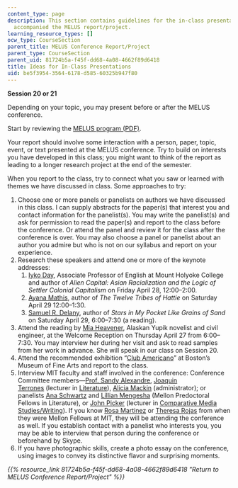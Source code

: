 ```yaml
---
content_type: page
description: This section contains guidelines for the in-class presentations that
  accompanied the MELUS report/project.
learning_resource_types: []
ocw_type: CourseSection
parent_title: MELUS Conference Report/Project
parent_type: CourseSection
parent_uid: 81724b5a-f45f-dd68-4a08-4662f89d6418
title: Ideas for In-Class Presentations
uid: be5f3954-3564-6178-d585-60325b947f80
---
```


**Session 20 or 21**

Depending on your topic, you may present before or after the MELUS conference.

Start by reviewing the [MELUS program (PDF)](http://www.melus.org/wp-content/uploads/2014/03/2012-MELUS-Conference-Program.pdf).

Your report should involve some interaction with a person, paper, topic, event, or text presented at the MELUS conference. Try to build on interests you have developed in this class; you might want to think of the report as leading to a longer research project at the end of the semester.

When you report to the class, try to connect what you saw or learned with themes we have discussed in class. Some approaches to try:

1.  Choose one or more panels or panelists on authors we have discussed in this class. I can supply abstracts for the paper(s) that interest you and contact information for the panelist(s). You may write the panelist(s) and ask for permission to read the paper(s) and report to the class before the conference. Or attend the panel and review it for the class after the conference is over. You may also choose a panel or panelist about an author you admire but who is not on our syllabus and report on your experience.
2.  Research these speakers and attend one or more of the keynote addresses:
    1.  [Iyko Day](https://www.mtholyoke.edu/people/iyko-day), Associate Professor of English at Mount Holyoke College and author of _Alien Capital: Asian Racialization and the Logic of Settler Colonial Capitalism_ on Friday April 28, 12:00–2:00.
    2.  [Ayana Mathis](http://ayanamathis.com/), author of _The Twelve Tribes of Hattie_ on Saturday April 29 12:00–1:30.
    3.  [Samuel R. Delany](https://en.wikipedia.org/wiki/Samuel_R._Delany), author of _Stars in My Pocket Like Grains of Sand_ on Saturday April 29, 6:00–7:30 (a reading).
3.  Attend the reading by [Mia Heavener](https://www.alaskapacific.edu/people/mia-heavener/), Alaskan Yupik novelist and civil engineer, at the Welcome Reception on Thursday April 27 from 6:00–7:30. You may interview her during her visit and ask to read samples from her work in advance. She will speak in our class on Session 20.
4.  Attend the recommended exhibition “[Club Americano](http://www.mfa.org/exhibitions/club-americano)” at Boston’s Museum of Fine Arts and report to the class.
5.  Interview MIT faculty and staff involved in the conference: Conference Committee members—[Prof. Sandy Alexandre](https://lit.mit.edu/people/salexandre/), [Joaquin Terrones](https://lit.mit.edu/people/jterrones/) (lecturer in [Literature](https://lit.mit.edu/)), [Alicia Mackin](https://lit.mit.edu/people/amackin/) (administrator); or panelists [Ana Schwartz](https://lit.mit.edu/people/ana-schwartz/) and [Lillian Mengesha](https://lit.mit.edu/people/lilian-mengesha/) (Mellon Predoctoral Fellows in Literature), or [John Picker](https://lit.mit.edu/people/jpicker/) (lecturer in [Comparative Media Studies/Writing](https://cmsw.mit.edu/)). If you know [Rosa Martinez](https://lit.mit.edu/people/rmartinez/) or [Theresa Rojas](http://cmsw.mit.edu/profile/theresa-rojas/) from when they were Mellon Fellows at MIT, they will be attending the conference as well. If you establish contact with a panelist who interests you, you may be able to interview that person during the conference or beforehand by Skype.
6.  If you have photographic skills, create a photo essay on the conference, using images to convey its distinctive flavor and surprising moments.

_{{% resource_link 81724b5a-f45f-dd68-4a08-4662f89d6418 "Return to MELUS Conference Report/Project" %}}_